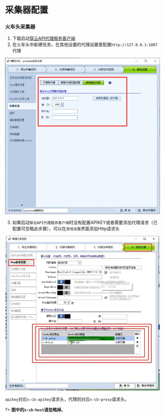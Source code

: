 # 采集器配置

### 火车头采集器

1. 下载启动[穿云API代理服务客户端](zh-cn/proxy_tools)
2. 在火车头中新建任务，在其他设置的代理设置里配置`http://127.0.0.1:1087`代理

![huochetou_bjrw.png](img%2Fhuochetou_bjrw.png)

3. 如果启动`穿云API代理服务客户端`时没有配置APIKEY或者需要添加代理请求（已配置可忽略此步骤），可以在`其他设置`界面添加Http请求头

![huochetou_bjrw1.png](img%2Fhuochetou_bjrw1.png)

`apikey`对应`x-cb-apikey`请求头，代理则对应`x-cb-proxy`请求头。

?> **图中的`x-cb-host`请忽略掉**。